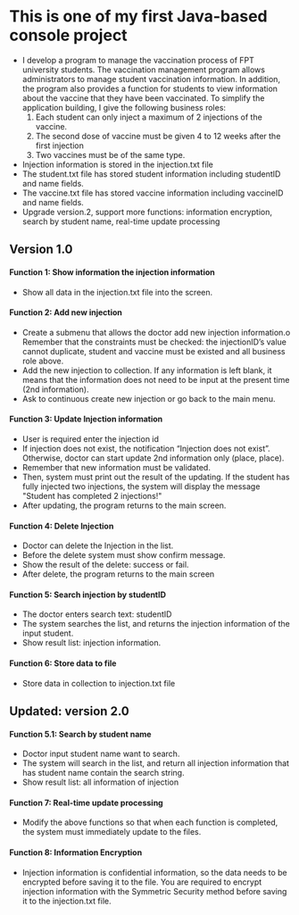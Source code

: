 # This is one of my first Java-based console project

* I develop a program to manage the vaccination process of FPT university students. The
vaccination management program allows administrators to manage student vaccination information. In
addition, the program also provides a function for students to view information about the vaccine that they have
been vaccinated. To simplify the application building, I give the following business roles:
	1. Each student can only inject a maximum of 2 injections of the vaccine.
	2. The second dose of vaccine must be given 4 to 12 weeks after the first injection
	3. Two vaccines must be of the same type.
* Injection information is stored in the injection.txt file
* The student.txt file has stored student information including studentID and name fields.
* The vaccine.txt file has stored vaccine information including vaccineID and name fields.
* Upgrade version.2, support more functions: information encryption, search by student name, real-time update
processing

## Version 1.0

#### Function 1: Show information the injection information
+ Show all data in the injection.txt file into the screen.

#### Function 2: Add new injection
+ Create a submenu that allows the doctor add new injection information.o Remember that the constraints must be checked: the 	injectionID’s value cannot duplicate, student and vaccine must be existed and all business role above.
+ Add the new injection to collection. If any information is left blank, it means that the information does not need to be input at the present time (2nd information).
+ Ask to continuous create new injection or go back to the main menu.

#### Function 3: Update Injection information
+ User is required enter the injection id
+ If injection does not exist, the notification “Injection does not exist”. Otherwise, doctor can
	start update 2nd information only (place, place).
+ Remember that new information must be validated.
+ Then, system must print out the result of the updating. If the student has fully injected two
	injections, the system will display the message "Student has completed 2 injections!"
+ After updating, the program returns to the main screen.

#### Function 4: Delete Injection
+ Doctor can delete the Injection in the list.
+ Before the delete system must show confirm message.
+ Show the result of the delete: success or fail.
+ After delete, the program returns to the main screen

#### Function 5: Search injection by studentID
+ The doctor enters search text: studentID
+ The system searches the list, and returns the injection information of the input student.
+ Show result list: injection information.

#### Function 6: Store data to file
+ Store data in collection to injection.txt file


## Updated: version 2.0

#### Function 5.1: Search by student name
+ Doctor input student name want to search.
+ The system will search in the list, and return all injection information that has student name
	contain the search string.
+ Show result list: all information of injection

#### Function 7: Real-time update processing 
+ Modify the above functions so that when each function is completed, the system must
	immediately update to the files.

#### Function 8: Information Encryption
+ Injection information is confidential information, so the data needs to be encrypted before
	saving it to the file. You are required to encrypt injection information with the Symmetric Security
	method before saving it to the injection.txt file.
